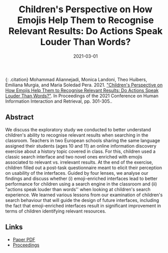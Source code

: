 ﻿---
title: "Children's Perspective on How Emojis Help Them to Recognise Relevant Results: Do Actions Speak Louder Than Words?"
date: 2021-03-01
project: ir-kids
type: paper
---
{: .citation}
Mohammad Aliannejadi, Monica Landoni, Theo Huibers, Emiliana Murgia, and Maria Soledad Pera. 2021. ["Children's Perspective on How Emojis Help Them to Recognise Relevant Results: Do Actions Speak Louder Than Words?"](#). In Proceedings of the 2021 Conference on Human Information Interaction and Retrieval, pp. 301-305.</cite>.

## Abstract

We discuss the exploratory study we conducted to better understand children's ability to recognise relevant results when searching in the classroom. Teachers in two European schools sharing the same language assigned their students (ages 10 and 11) an online information discovery exercise about a history topic covered in class. For this, children used a classic search interface and two novel ones enriched with emojis associated to relevant vs. irrelevant results. At the end of the exercise, children filled out a post-task questionnaire meant to elicit their perception on usability of the interfaces. Guided by four lenses, we analyse our findings and discuss whether (i) emoji-enriched interfaces lead to better performance for children using a search engine in the classroom and (ii) "actions speak louder than words'' when looking at children's search experience. We learned various lessons from our examination of children's search behaviour that will guide the design of future interfaces, including the fact that emoji-enriched interfaces result in significant improvement in terms of children identifying relevant resources.

## Links
* [Paper PDF](http://sigir.org/wp-content/uploads/2020/12/p08.pdf)
* [Proceedings](https://doi.org/10.1145/3406522.3446058)
